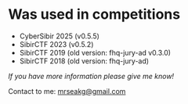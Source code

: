 # Was used in competitions

* CyberSibir 2025 (v0.5.5)
* SibirCTF 2023 (v0.5.2)
* SibirCTF 2019 (old version: fhq-jury-ad v0.3.0)
* SibirCTF 2018 (old version: fhq-jury-ad)


*If you have more information please give me know!*

Contact to me: mrseakg@gmail.com